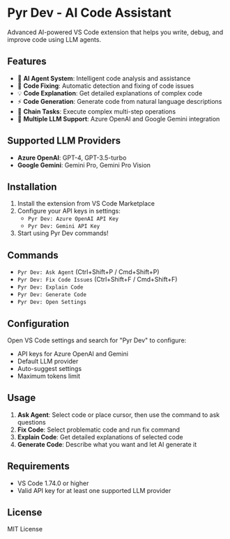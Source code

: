 # Pyr Dev - AI Code Assistant

Advanced AI-powered VS Code extension that helps you write, debug, and improve code using LLM agents.

## Features

- 🤖 **AI Agent System**: Intelligent code analysis and assistance
- 🔧 **Code Fixing**: Automatic detection and fixing of code issues
- 💡 **Code Explanation**: Get detailed explanations of complex code
- ⚡ **Code Generation**: Generate code from natural language descriptions
- 🔗 **Chain Tasks**: Execute complex multi-step operations
- 🎯 **Multiple LLM Support**: Azure OpenAI and Google Gemini integration

## Supported LLM Providers

- **Azure OpenAI**: GPT-4, GPT-3.5-turbo
- **Google Gemini**: Gemini Pro, Gemini Pro Vision

## Installation

1. Install the extension from VS Code Marketplace
2. Configure your API keys in settings:
   - `Pyr Dev: Azure OpenAI API Key`
   - `Pyr Dev: Gemini API Key`
3. Start using Pyr Dev commands!

## Commands

- `Pyr Dev: Ask Agent` (Ctrl+Shift+P / Cmd+Shift+P)
- `Pyr Dev: Fix Code Issues` (Ctrl+Shift+F / Cmd+Shift+F)
- `Pyr Dev: Explain Code`
- `Pyr Dev: Generate Code`
- `Pyr Dev: Open Settings`

## Configuration

Open VS Code settings and search for "Pyr Dev" to configure:

- API keys for Azure OpenAI and Gemini
- Default LLM provider
- Auto-suggest settings
- Maximum tokens limit

## Usage

1. **Ask Agent**: Select code or place cursor, then use the command to ask questions
2. **Fix Code**: Select problematic code and run fix command
3. **Explain Code**: Get detailed explanations of selected code
4. **Generate Code**: Describe what you want and let AI generate it

## Requirements

- VS Code 1.74.0 or higher
- Valid API key for at least one supported LLM provider

## License

MIT License
